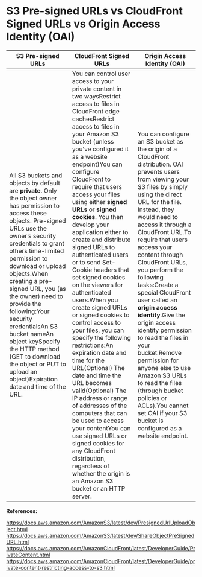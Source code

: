 # S3 Pre-signed URLs vs CloudFront Signed URLs vs Origin Access Identity (OAI)

| **S3 Pre-signed URLs**                                       | **CloudFront Signed URLs**                                   | **Origin Access Identity (OAI)**                             |
| ------------------------------------------------------------ | ------------------------------------------------------------ | ------------------------------------------------------------ |
| All S3 buckets and objects by default are **private**. Only the object owner has permission to access these objects.  Pre-signed URLs use the owner’s security credentials to grant others  time-limited permission to download or upload objects.When creating a pre-signed URL, you (as the owner) need to provide the following:Your security credentialsAn S3 bucket nameAn object keySpecify the HTTP method (GET to download the object or PUT to upload an object)Expiration date and time of the URL. | You can control user access to your private content in two waysRestrict access to files in CloudFront edge cachesRestrict access to files in your Amazon S3 bucket (unless you’ve configured it as a website endpoint)You can configure CloudFront to require that users access your files using either **signed URLs** or **signed cookies**. You then develop your application either to create and distribute signed URLs to authenticated users or to send Set-Cookie headers that set signed cookies on the viewers for authenticated users.When you create signed URLs or signed cookies to control access to your files, you can specify the following restrictions:An expiration date and time for the URL(Optional) The date and time the URL becomes valid(Optional) The IP address or range of addresses of the computers that can be used to access your contentYou can use signed URLs or signed cookies for any CloudFront distribution,  regardless of whether the origin is an Amazon S3 bucket or an HTTP  server. | You can configure an S3 bucket as the origin of a CloudFront distribution.  OAI prevents users from viewing your S3 files by simply using the direct URL for the file. Instead, they would need to access it through a  CloudFront URL.To require that users access your content through CloudFront URLs, you perform the following tasks:Create a special CloudFront user called an **origin access identity**.Give the origin access identity permission to read the files in your bucket.Remove permission for anyone else to use Amazon S3 URLs to read the files (through bucket policies or ACLs).You cannot set OAI if your S3 bucket is configured as a website endpoint. |

 

**References:**

https://docs.aws.amazon.com/AmazonS3/latest/dev/PresignedUrlUploadObject.html
 https://docs.aws.amazon.com/AmazonS3/latest/dev/ShareObjectPreSignedURL.html
 https://docs.aws.amazon.com/AmazonCloudFront/latest/DeveloperGuide/PrivateContent.html
 https://docs.aws.amazon.com/AmazonCloudFront/latest/DeveloperGuide/private-content-restricting-access-to-s3.html